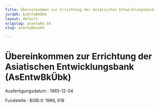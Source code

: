 ```yaml
---
Title: Übereinkommen zur Errichtung der Asiatischen Entwicklungsbank
jurabk: AsEntwBkÜbk
layout: default
origslug: asentwbk_bk
slug: asentwbkuebk

---
```


# Übereinkommen zur Errichtung der Asiatischen Entwicklungsbank (AsEntwBkÜbk)

Ausfertigungsdatum
:   1965-12-04

Fundstelle
:   BGBl II: 1966, 618

